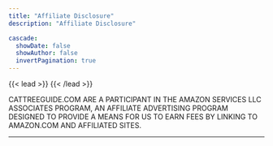 ```yaml
---
title: "Affiliate Disclosure"
description: "Affiliate Disclosure"

cascade:
  showDate: false
  showAuthor: false
  invertPagination: true
---
```


{{< lead >}}
{{< /lead >}}

 CATTREEGUIDE.COM ARE A PARTICIPANT IN THE AMAZON SERVICES LLC ASSOCIATES PROGRAM, AN AFFILIATE ADVERTISING PROGRAM DESIGNED TO PROVIDE A MEANS FOR US TO EARN FEES BY LINKING TO AMAZON.COM AND AFFILIATED SITES.

---
